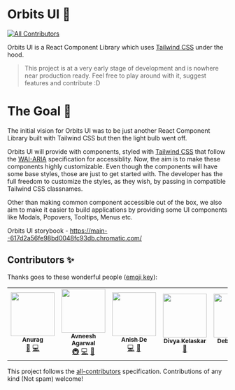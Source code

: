 # Orbits UI 🚀

<!-- ALL-CONTRIBUTORS-BADGE:START - Do not remove or modify this section -->

[![All Contributors](https://img.shields.io/badge/all_contributors-6-orange.svg?style=flat-square)](#contributors-)

<!-- ALL-CONTRIBUTORS-BADGE:END -->

Orbits UI is a React Component Library which uses [Tailwind CSS](https://tailwindcss.com/) under the hood.

> This project is at a very early stage of development and is nowhere near production ready. Feel free to play around with it, suggest features and contribute :D

# The Goal 🎯

The initial vision for Orbits UI was to be just another React Component Library built with Tailwind CSS but then the light bulb went off.

Orbits UI will provide with components, styled with [Tailwind CSS](https://tailwindcss.com/) that follow the [WAI-ARIA](https://www.w3.org/WAI/standards-guidelines/aria/) specification for accessiblity. Now, the aim is to make these components highly customizable. Even though the components will have some base styles, those are just to get started with. The developer has the full freedom to customize the styles, as they wish, by passing in compatible Tailwind CSS classnames.

Other than making common component accessible out of the box, we also aim to make it easier to build applications by providing some UI components like Modals, Popovers, Tooltips, Menus etc.

Orbits UI storybook - https://main--617d2a56fe98bd0048fc93db.chromatic.com/

## Contributors ✨

Thanks goes to these wonderful people ([emoji key](https://allcontributors.org/docs/en/emoji-key)):

<!-- ALL-CONTRIBUTORS-LIST:START - Do not remove or modify this section -->
<!-- prettier-ignore-start -->
<!-- markdownlint-disable -->
<table>
  <tr>
    <td align="center"><a href="http://twitter.com/kr_anurag_"><img src="https://avatars.githubusercontent.com/u/77309809?v=4?s=100" width="100px;" alt=""/><br /><sub><b>Anurag</b></sub></a><br /><a href="#design-kr-anurag" title="Design">🎨</a> <a href="https://github.com/avneesh0612/Orbits-UI/commits?author=kr-anurag" title="Code">💻</a></td>
    <td align="center"><a href="https://www.avneesh.tech/"><img src="https://avatars.githubusercontent.com/u/76690419?v=4?s=100" width="100px;" alt=""/><br /><sub><b>Avneesh Agarwal</b></sub></a><br /><a href="#infra-avneesh0612" title="Infrastructure (Hosting, Build-Tools, etc)">🚇</a> <a href="https://github.com/avneesh0612/Orbits-UI/commits?author=avneesh0612" title="Code">💻</a> <a href="#design-avneesh0612" title="Design">🎨</a></td>
    <td align="center"><a href="https://github.com/AnishDe12020"><img src="https://avatars.githubusercontent.com/u/63192115?v=4?s=100" width="100px;" alt=""/><br /><sub><b>Anish De</b></sub></a><br /><a href="https://github.com/avneesh0612/Orbits-UI/commits?author=AnishDe12020" title="Code">💻</a> <a href="https://github.com/avneesh0612/Orbits-UI/commits?author=AnishDe12020" title="Documentation">📖</a></td>
    <td align="center"><a href="https://lu.ma/divya"><img src="https://avatars.githubusercontent.com/u/56636487?v=4?s=100" width="100px;" alt=""/><br /><sub><b>Divya Kelaskar</b></sub></a><br /><a href="https://github.com/avneesh0612/Orbits-UI/commits?author=divyakelaskar" title="Documentation">📖</a></td>
    <td align="center"><a href="https://dann.digital"><img src="https://avatars.githubusercontent.com/u/29425781?v=4?s=100" width="100px;" alt=""/><br /><sub><b>Debbie Dann</b></sub></a><br /><a href="https://github.com/avneesh0612/Orbits-UI/commits?author=hellodeborahuk" title="Documentation">📖</a></td>
    <td align="center"><a href="https://github.com/diganta413"><img src="https://avatars.githubusercontent.com/u/69595396?v=4?s=100" width="100px;" alt=""/><br /><sub><b>Diganta Ghosh</b></sub></a><br /><a href="https://github.com/avneesh0612/Orbits-UI/commits?author=diganta413" title="Code">💻</a></td>
  </tr>
</table>

<!-- markdownlint-restore -->
<!-- prettier-ignore-end -->

<!-- ALL-CONTRIBUTORS-LIST:END -->

This project follows the [all-contributors](https://github.com/all-contributors/all-contributors) specification. Contributions of any kind (Not spam) welcome!
